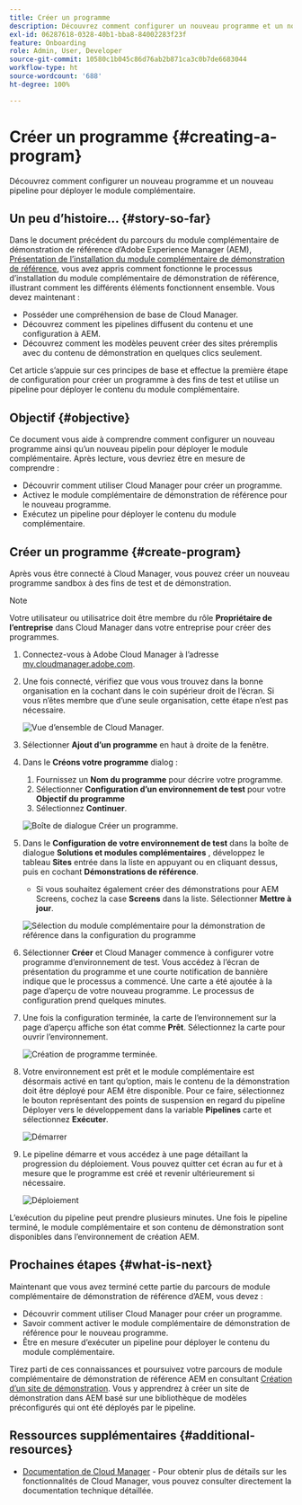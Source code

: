 ```yaml
---
title: Créer un programme
description: Découvrez comment configurer un nouveau programme et un nouveau pipeline pour déployer le module complémentaire.
exl-id: 06287618-0328-40b1-bba8-84002283f23f
feature: Onboarding
role: Admin, User, Developer
source-git-commit: 10580c1b045c86d76ab2b871ca3c0b7de6683044
workflow-type: ht
source-wordcount: '688'
ht-degree: 100%

---
```



# Créer un programme {#creating-a-program}

Découvrez comment configurer un nouveau programme et un nouveau pipeline pour déployer le module complémentaire.

## Un peu d’histoire... {#story-so-far}

Dans le document précédent du parcours du module complémentaire de démonstration de référence d’Adobe Experience Manager (AEM), [Présentation de l’installation du module complémentaire de démonstration de référence](installation.md), vous avez appris comment fonctionne le processus d’installation du module complémentaire de démonstration de référence, illustrant comment les différents éléments fonctionnent ensemble. Vous devez maintenant :

* Posséder une compréhension de base de Cloud Manager.
* Découvrez comment les pipelines diffusent du contenu et une configuration à AEM.
* Découvrez comment les modèles peuvent créer des sites préremplis avec du contenu de démonstration en quelques clics seulement.

Cet article s’appuie sur ces principes de base et effectue la première étape de configuration pour créer un programme à des fins de test et utilise un pipeline pour déployer le contenu du module complémentaire.

## Objectif {#objective}

Ce document vous aide à comprendre comment configurer un nouveau programme ainsi qu’un nouveau pipelin pour déployer le module complémentaire. Après lecture, vous devriez être en mesure de comprendre :

* Découvrir comment utiliser Cloud Manager pour créer un programme.
* Activez le module complémentaire de démonstration de référence pour le nouveau programme.
* Exécutez un pipeline pour déployer le contenu du module complémentaire.

## Créer un programme {#create-program}

Après vous être connecté à Cloud Manager, vous pouvez créer un nouveau programme sandbox à des fins de test et de démonstration.

>[!NOTE]
>
>Votre utilisateur ou utilisatrice doit être membre du rôle **Propriétaire de l’entreprise** dans Cloud Manager dans votre entreprise pour créer des programmes.

1. Connectez-vous à Adobe Cloud Manager à l’adresse [my.cloudmanager.adobe.com](https://my.cloudmanager.adobe.com/).

1. Une fois connecté, vérifiez que vous vous trouvez dans la bonne organisation en la cochant dans le coin supérieur droit de l’écran. Si vous n’êtes membre que d’une seule organisation, cette étape n’est pas nécessaire.

   ![Vue d’ensemble de Cloud Manager.](assets/cloud-manager.png)

1. Sélectionner **Ajout d’un programme** en haut à droite de la fenêtre.

1. Dans le **Créons votre programme** dialog :

   1. Fournissez un **Nom du programme** pour décrire votre programme.
   1. Sélectionner **Configuration d’un environnement de test** pour votre **Objectif du programme**
   1. Sélectionnez **Continuer**.

   ![Boîte de dialogue Créer un programme.](assets/create-program.png)

1. Dans le **Configuration de votre environnement de test** dans la boîte de dialogue **Solutions et modules complémentaires** , développez le tableau **Sites** entrée dans la liste en appuyant ou en cliquant dessus, puis en cochant **Démonstrations de référence**.

   * Si vous souhaitez également créer des démonstrations pour AEM Screens, cochez la case **Screens** dans la liste. Sélectionner **Mettre à jour**.

   ![Sélection du module complémentaire pour la démonstration de référence dans la configuration du programme](assets/select-reference-demo-add-on.png)


1. Sélectionner **Créer** et Cloud Manager commence à configurer votre programme d’environnement de test. Vous accédez à l’écran de présentation du programme et une courte notification de bannière indique que le processus a commencé. Une carte a été ajoutée à la page d’aperçu de votre nouveau programme. Le processus de configuration prend quelques minutes.

1. Une fois la configuration terminée, la carte de l’environnement sur la page d’aperçu affiche son état comme **Prêt**. Sélectionnez la carte pour ouvrir l’environnement.

   ![Création de programme terminée.](assets/ready.png)

1. Votre environnement est prêt et le module complémentaire est désormais activé en tant qu’option, mais le contenu de la démonstration doit être déployé pour AEM être disponible. Pour ce faire, sélectionnez le bouton représentant des points de suspension en regard du pipeline Déployer vers le développement dans la variable **Pipelines** carte et sélectionnez **Exécuter**.

   ![Démarrer](assets/run.png)

1. Le pipeline démarre et vous accédez à une page détaillant la progression du déploiement. Vous pouvez quitter cet écran au fur et à mesure que le programme est créé et revenir ultérieurement si nécessaire.

   ![Déploiement](assets/deployment.png)

L’exécution du pipeline peut prendre plusieurs minutes. Une fois le pipeline terminé, le module complémentaire et son contenu de démonstration sont disponibles dans l’environnement de création AEM.

## Prochaines étapes {#what-is-next}

Maintenant que vous avez terminé cette partie du parcours de module complémentaire de démonstration de référence d’AEM, vous devez :

* Découvrir comment utiliser Cloud Manager pour créer un programme.
* Savoir comment activer le module complémentaire de démonstration de référence pour le nouveau programme.
* Être en mesure d’exécuter un pipeline pour déployer le contenu du module complémentaire.

Tirez parti de ces connaissances et poursuivez votre parcours de module complémentaire de démonstration de référence AEM en consultant [Création d’un site de démonstration](create-site.md). Vous y apprendrez à créer un site de démonstration dans AEM basé sur une bibliothèque de modèles préconfigurés qui ont été déployés par le pipeline.

## Ressources supplémentaires {#additional-resources}

* [Documentation de Cloud Manager](https://experienceleague.adobe.com/docs/experience-manager-cloud-service/content/onboarding/onboarding-concepts/cloud-manager-introduction.html?lang=fr) - Pour obtenir plus de détails sur les fonctionnalités de Cloud Manager, vous pouvez consulter directement la documentation technique détaillée.
